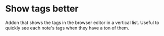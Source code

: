 # Show tags better

Addon that shows the tags in the browser editor in a vertical list. Useful to quickly see each note's tags when they have a ton of them.
